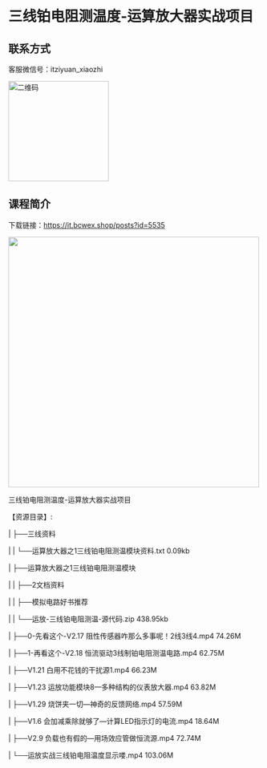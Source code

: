 # 三线铂电阻测温度-运算放大器实战项目

## 联系方式

客服微信号：itziyuan_xiaozhi

<img src="https://ziyuanyun.oss-cn-guangzhou.aliyuncs.com/common/20240614073449/666b82192834a.jpg" width="200" height="200" alt="二维码">

## 课程简介

下载链接：https://it.bcwex.shop/posts?id=5535

<img src="https://ziyuanyun.oss-cn-guangzhou.aliyuncs.com/yun/20241201162903/674c1e4f314b6.jpg" width="500" alt="">

  三线铂电阻测温度-运算放大器实战项目



 【资源目录】:

 | ├──三线资料

 | | └──运算放大器之1三线铂电阻测温模块资料.txt 0.09kb

 | ├──运算放大器之1三线铂电阻测温模块

 | | ├──2文档资料

 | | ├──模拟电路好书推荐

 | | └──运放-三线铂电阻测温-源代码.zip 438.95kb

 | ├──0-先看这个-V2.17 阻性传感器咋那么多事呢！2线3线4.mp4 74.26M

 | ├──1-再看这个-V2.18 恒流驱动3线制铂电阻测温电路.mp4 62.75M

 | ├──V1.21 白用不花钱的干扰源1.mp4 66.23M

 | ├──V1.23 运放功能模块8—多种结构的仪表放大器.mp4 63.82M

 | ├──V1.29 烧饼夹一切—神奇的反馈网络.mp4 57.59M

 | ├──V1.6 会加减乘除就够了—计算LED指示灯的电流.mp4 18.64M

 | ├──V2.9 负载也有假的—用场效应管做恒流源.mp4 72.74M

 | └──运放实战三线铂电阻温度显示喽.mp4 103.06M

  